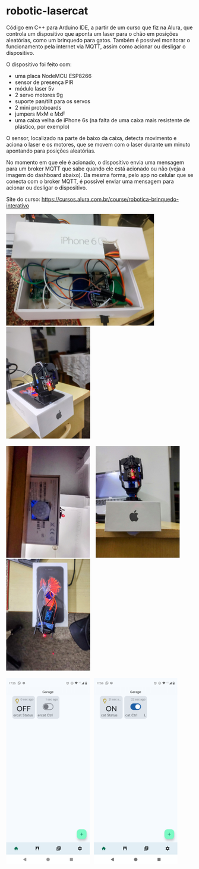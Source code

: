 # robotic-lasercat
Código em C++ para Arduino IDE, a partir de um curso que fiz na Alura, que controla um dispositivo que aponta um laser para o chão em posições aleatórias, como um brinquedo para gatos. Também é possível monitorar o funcionamento pela internet via MQTT, assim como acionar ou desligar o dispositivo.

O dispositivo foi feito com:
- uma placa NodeMCU ESP8266
- sensor de presença PIR
- módulo laser 5v
- 2 servo motores 9g
- suporte pan/tilt para os servos
- 2 mini protoboards
- jumpers MxM e MxF
- uma caixa velha de iPhone 6s (na falta de uma caixa mais resistente de plástico, por exemplo)

O sensor, localizado na parte de baixo da caixa, detecta movimento e aciona o laser e os motores, que se movem com o laser durante um minuto apontando para posições aleatórias.

No momento em que ele é acionado, o dispositivo envia uma mensagem para um broker MQTT que sabe quando ele está acionado ou não (veja a imagem do dashboard abaixo). Da mesma forma, pelo app no celular que se conecta com o broker MQTT, é possível enviar uma mensagem para acionar ou desligar o dispositivo.

Site do curso: https://cursos.alura.com.br/course/robotica-brinquedo-interativo


<img src="https://raw.githubusercontent.com/marciocoelho31/robotic-lasercat/main/lasercat1.jpg" height="300">&nbsp;&nbsp;&nbsp;<img src="https://raw.githubusercontent.com/marciocoelho31/robotic-lasercat/main/lasercat2.jpg" height="300"><br><br><img src="https://raw.githubusercontent.com/marciocoelho31/robotic-lasercat/main/lasercat3.jpg" height="300">&nbsp;&nbsp;&nbsp;
<img src="https://raw.githubusercontent.com/marciocoelho31/robotic-lasercat/main/lasercat4.jpg" height="300">&nbsp;&nbsp;&nbsp;<img src="https://raw.githubusercontent.com/marciocoelho31/robotic-lasercat/main/lasercat5.jpg" height="300"><br><br><img src="https://raw.githubusercontent.com/marciocoelho31/robotic-lasercat/main/mqttdash1.png" height="500">&nbsp;&nbsp;&nbsp;<img src="https://raw.githubusercontent.com/marciocoelho31/robotic-lasercat/main/mqttdash2.png" height="500">


